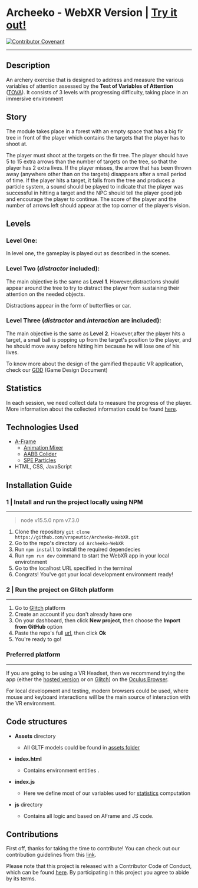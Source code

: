 # Archeeko - WebXR Version | [Try it out!](https://archeeko-f3fc01.web.app/) 



[![Contributor Covenant](https://img.shields.io/badge/Contributor%20Covenant-v2.0%20adopted-ff69b4.svg)](code_of_conduct.md)

___
## Description
An archery exercise that is designed to address and measure the various variables of attention assessed by the **Test of Variables of Attention** ([TOVA](https://www.tovatest.com/)).
It consists of 3 levels with progressing difficulty, taking place in an immersive environment

## Story
The module takes place in a forest with an empty space that has a big fir tree in front of the player which contains the targets that the player has to shoot at.

The player must shoot at the targets on the fir tree. The player should have 5 to 15 extra arrows than the number of targets on the tree, so that the player has 2 extra lives. If the player misses, the arrow that has been thrown away (anywhere other than on the targets) disappears after a small period of time.
If the player hits a target, it falls from the tree and produces a particle system, a sound should be played to indicate that the player was successful in hitting a target and the NPC should tell the player good job and encourage the player to continue.
The score of the player and the number of arrows left should appear at the top corner of the player’s vision.

## Levels
###  Level One: 
In level one, the gameplay is played out as described in the scenes.

###  Level Two (*distractor* included):
The main objective is the same as **Level 1**. However,distractions should appear around the tree to try to distract the player from sustaining their attention on the needed objects.

Distractions appear in the form of butterflies or car.

###	Level Three (*distractor* and *interaction* are included):
The main objective is the same as **Level 2**. However,after the player hits a target, a small ball is popping up from the target's position to the player, and he should move away before hitting him because he will lose one of his  lives.

To know more about the design of the gamified thepautic VR application, check our [GDD](https://drive.google.com/file/d/1od28M_qhC0D6l5wUmtykHoFs0XNPkWLz/view?usp=sharing) (Game Design Document)

##  Statistics
 In each session, we need collect data to measure the progress of the player. More information about the collected information could be found [here](https://drive.google.com/file/d/13o9tlypHxnBL0X3sSX34iIsZ0B88QBUv/view?usp=sharing).

## Technologies Used

 - [A-Frame](https://aframe.io/)
	 - [Animation Mixer](https://www.8thwall.com/8thwall/animation-mixer-aframe)
	 - [AABB Colider](https://github.com/supermedium/superframe/tree/master/components/aabb-collider/)
	 - [SPE Particles](https://github.com/harlyq/aframe-spe-particles-component)
 - HTML, CSS, JavaScript

## Installation Guide

### 1 | Install and run the project locally using NPM
---

> node v15.5.0
> npm v7.3.0

 1. Clone the repository `git clone https://github.com/vrapeutic/Archeeko-WebXR.git`
 2. Go to the repo's directory `cd Archeeko-WebXR`
 3. Run `npm install` to install the required dependecies
 4. Run `npm run dev` command to start the WebXR app in your local envirotnment
 5. Go to the localhost URL specified in the terminal
 6. Congrats! You've got your local development environment ready!



### 2 | Run the project on Glitch platform
---
 1. Go to [Glitch](https://glitch.com/) platform
 2. Create an account if you don't already have one
 3. On your dashboard, then click **New project**, then choose the **Import from GitHub** option
 4. Paste the repo's full [url](https://github.com/vrapeutic/Archeeko-WebXR.git), then click **Ok**
 5. You're ready to go!
 
 ### Preferred platform
 ---
 If you are going to be using a VR Headset, then we recommend trying the app (either the [hosted version](https://archeeko-f3fc01.web.app/) or on [Glitch](https://glitch.com/)) on the [Oculus Browser](https://developer.oculus.com/webxr/).
 
 For local development and testing, modern browsers could be used, where mouse and keyboard interactions will be the main source of interaction with the VR environment.

## Code structures

*  **Assets** directory

	* All GLTF models could be found in [assets folder](https://glitch.com/edit/#!/truth-elated-ocicat?path=assets%3A1%3A0)

* **index.html**

	* Contains environment entities .

* **index.js**

	* Here we define most of our variables used for [statistics](#Statistics) computation


* **js** directory
	* Contains all logic and based on AFrame and JS code. 


## Contributions

First off, thanks for taking the time to contribute! You can check out our contribution guidelines from this [link](https://github.com/vrapeutic/Archeeko-WebXR/blob/main/CONTRIBUTING.md).

Please note that this project is released with a Contributor Code of Conduct, which can be found [here](https://www.contributor-covenant.org/version/2/0/code_of_conduct/). By participating in this project you agree to abide by its terms.

